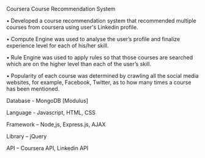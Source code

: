 Coursera Course Recommendation System

•	Developed a course recommendation system that recommended multiple courses from coursera using user's Linkedin profile.

•	Compute Engine was used to analyse the user’s profile and finalize experience level for each of his/her skill.

•	Rule Engine was used to apply rules so that those courses are searched which are on the higher level than each of the user’s skill.

•	Popularity of each course was determined by crawling all the social media websites, for example, Facebook, Twitter, as to how many times a course has been mentioned.


Database - MongoDB [Modulus]

Language - Javascript, HTML, CSS

Framework – Node,js, Express.js, AJAX

Library – jQuery

API – Coursera API, Linkedin API

